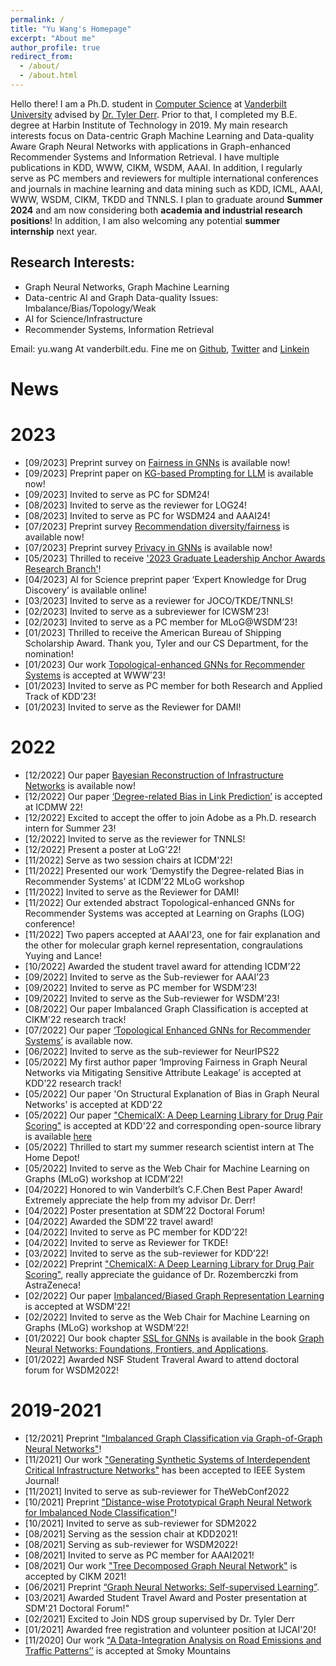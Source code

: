 ```yaml
---
permalink: /
title: "Yu Wang's Homepage"
excerpt: "About me"
author_profile: true
redirect_from: 
  - /about/
  - /about.html
---
```


Hello there! I am a Ph.D. student in [Computer Science](https://engineering.vanderbilt.edu/cs/) at [Vanderbilt University](https://vanderbilt.edu) advised by [Dr. Tyler Derr](https://www.cse.msu.edu/~derrtyle/). Prior to that, I completed my B.E. degree at Harbin Institute of Technology in 2019. My main research interests focus on Data-centric Graph Machine Learning and Data-quality Aware Graph Neural Networks with applications in Graph-enhanced Recommender Systems and Information Retrieval. I have multiple publications in KDD, WWW, CIKM, WSDM, AAAI. In addition, I regularly serve as PC members and reviewers for multiple international conferences and journals in machine learning and data mining such as KDD, ICML, AAAI, WWW, WSDM, CIKM, TKDD and TNNLS. I plan to graduate around **Summer 2024** and am now considering both **academia and industrial research positions**! In addition, I am also welcoming any potential **summer internship** next year.

Research Interests:
------
- Graph Neural Networks, Graph Machine Learning
- Data-centric AI and Graph Data-quality Issues: Imbalance/Bias/Topology/Weak
- AI for Science/Infrastructure
- Recommender Systems, Information Retrieval

Email: yu.wang At vanderbilt.edu. Fine me on [Github](https://github.com/YuWVandy), [Twitter](https://twitter.com/YuWVandy) and [Linkein](https://www.linkedin.com/in/yu-wang-63359a196/)

News
======
<h1 id="news">2023</h1>
<ul>
<li>[09/2023] Preprint survey on <a href='https://arxiv.org/abs/2307.03929'>Fairness in GNNs</a> is available now!
<li>[09/2023] Preprint paper on <a href='https://arxiv.org/abs/2308.11730'>KG-based Prompting for LLM</a> is available now!</li>
<li>[09/2023] Invited to serve as PC for SDM24! </li>
<li>[08/2023] Invited to serve as the reviewer for LOG24! </li>
<li>[08/2023] Invited to serve as PC for WSDM24 and AAAI24! </li>
<li>[07/2023] Preprint survey <a href='https://arxiv.org/abs/2307.04644'>Recommendation diversity/fairness</a> is available now!</li>
<li>[07/2023] Preprint survey <a href='https://arxiv.org/abs/2308.16375'>Privacy in GNNs</a> is available now!</li>
<li>[05/2023] Thrilled to receive <a href='https://news.vanderbilt.edu/2023/08/04/five-students-receive-2023-graduate-leadership-anchor-awards'>'2023 Graduate Leadership Anchor Awards Research Branch'</a>! </li>
<li>[04/2023] AI for Science preprint paper ‘Expert Knowledge for Drug Discovery’ is available online! </li>
<li>[03/2023] Invited to serve as a reviewer for JOCO/TKDE/TNNLS! </li>
<li>[02/2023] Invited to serve as a subreviewer for ICWSM’23! </li>
<li>[02/2023] Invited to serve as a PC member for MLoG@WSDM’23! </li>
<li>[01/2023] Thrilled to receive the American Bureau of Shipping Scholarship Award. Thank you, Tyler and our CS Department, for the nomination! </li>
<li>[01/2023] Our work <a href='https://dl.acm.org/doi/abs/10.1145/3543507.3583229'>Topological-enhanced GNNs for Recommender Systems</a> is accepted at WWW’23! </li>
<li>[01/2023] Invited to serve as PC member for both Research and Applied Track of KDD’23! </li>    
<li>[01/2023] Invited to serve as the Reviewer for DAMI! </li>    
</ul>

<h1 id="news">2022</h1>
<ul>
<li>[12/2022] Our paper <a href='https://arxiv.org/abs/2211.15590'>Bayesian Reconstruction of Infrastructure Networks</a> is available now! </li>
<li>[12/2022] Our paper <a href='https://ieeexplore.ieee.org/abstract/document/10031056'>‘Degree-related Bias in Link Prediction’</a> is accepted at ICDMW 22! </li>
<li>[12/2022] Excited to accept the offer to join Adobe as a Ph.D. research intern for Summer 23! </li>
<li>[12/2022] Invited to serve as the reviewer for TNNLS! </li>
<li>[12/2022] Present a poster at LoG'22! </li>
<li>[11/2022] Serve as two session chairs at ICDM'22! </li>
<li>[11/2022] Presented our work ‘Demystify the Degree-related Bias in Recommender Systems’ at ICDM’22 MLoG workshop </li>    
<li>[11/2022] Invited to serve as the Reviewer for DAMI! </li>
<li>[11/2022] Our extended abstract Topological-enhanced GNNs for Recommender Systems was accepted at Learning on Graphs (LOG) conference! </li>
<li>[11/2022] Two papers accepted at AAAI’23, one for fair explanation and the other for molecular graph kernel representation, congraulations Yuying and Lance! </li>
<li>[10/2022] Awarded the student travel award for attending ICDM’22 </li>
<li>[09/2022] Invited to serve as the Sub-reviewer for AAAI’23 </li>
<li>[09/2022] Invited to serve as PC member for WSDM’23! </li>
<li>[09/2022] Invited to serve as the Sub-reviewer for WSDM’23! </li> 
<li>[08/2022] Our paper Imbalanced Graph Classification is accepted at CIKM'22 research track! </li>
<li>[07/2022] Our paper <a href='https://arxiv.org/abs/2207.06221'>‘Topological Enhanced GNNs for Recommender Systems’</a> is available now.</li>
<li>[06/2022] Invited to serve as the sub-reviewer for NeurIPS22 </li>
<li>[05/2022] My first author paper ‘Improving Fairness in Graph Neural Networks via Mitigating Sensitive Attribute Leakage’ is accepted at KDD’22 research track! </li>
<li>[05/2022] Our paper 'On Structural Explanation of Bias in Graph Neural Networks' is accepted at KDD'22</li>
<li>[05/2022] Our paper <a href="https://arxiv.org/abs/2202.05240">"ChemicalX: A Deep Learning Library for Drug Pair Scoring"</a> is accepted at KDD'22 and corresponding open-source library is available <a href='https://github.com/astrazeneca/chemicalx'>here</a></li>
<li>[05/2022] Thrilled to start my summer research scientist intern at The Home Depot! </li>
<li>[05/2022] Invited to serve as the Web Chair for Machine Learning on Graphs (MLoG) workshop at ICDM’22! </li>
<li>[04/2022] Honored to win Vanderbilt’s C.F.Chen Best Paper Award! Extremely appreciate the help from my advisor Dr. Derr! </li>
<li>[04/2022] Poster presentation at SDM’22 Doctoral Forum! </li>
<li>[04/2022] Awarded the SDM’22 travel award! </li>
<li>[04/2022] Invited to serve as PC member for KDD’22! </li>
<li>[04/2022] Invited to serve as Reviewer for TKDE! </li>
<li>[03/2022] Invited to serve as the sub-reviewer for KDD’22! </li>
<li>[02/2022] Preprint <a href="https://arxiv.org/abs/2202.05240">"ChemicalX: A Deep Learning Library for Drug Pair Scoring"</a>, really appreciate the guidance of Dr. Rozemberczki from AstraZeneca! </li>
<li>[02/2022] Our paper <a href="https://dl.acm.org/doi/abs/10.1145/3488560.3502218">Imbalanced/Biased Graph Representation Learning</a> is accepted at WSDM'22! </li>
<li>[02/2022] Invited to serve as the Web Chair for Machine Learning on Graphs (MLoG) workshop at WSDM’22!</li>
<li>[01/2022] Our book chapter <a href="https://tylersnetwork.github.io/papers/ssl_for_gnns.pdf">SSL for GNNs</a> is available in the book <a href="https://graph-neural-networks.github.io/">Graph Neural Networks: Foundations, Frontiers, and Applications</a>.</li>
<li>[01/2022] Awarded NSF Student Traveral Award to attend doctoral forum for WSDM2022!</li>
</ul>

<h1 id="news">2019-2021</h1>
<ul>
<li>[12/2021] Preprint <a href="https://arxiv.org/abs/2112.00238#">"Imbalanced Graph Classification via Graph-of-Graph Neural Networks"</a>! </li>
<li>[11/2021] Our work <a href="https://arxiv.org/abs/2111.12742#">"Generating Synthetic Systems of Interdependent Critical Infrastructure Networks"</a> has been accepted to IEEE System Journal! </li>
<li>[11/2021] Invited to serve as sub-reviewer for TheWebConf2022 </li>
<li>[10/2021] Preprint <a href="https://arxiv.org/abs/2110.12035#">"Distance-wise Prototypical Graph Neural Network for Imbalanced Node Classification"</a>! </li>
<li>[10/2021] Invited to serve as sub-reviewer for SDM2022 </li>
<li>[08/2021] Serving as the session chair at KDD2021!
<li>[08/2021] Serving as sub-reviewer for WSDM2022!
<li>[08/2021] Invited to serve as PC member for AAAI2021!
<li>[08/2021] Our work <a href="https://arxiv.org/abs/2108.11022">"Tree Decomposed Graph Neural Network"</a> is accepted by CIKM 2021! </li>
<li>[06/2021] Preprint <a href="https://tylersnetwork.github.io/papers/ssl_for_gnns.pdf">“Graph Neural Networks: Self-supervised Learning”</a>.</li>
<li>[03/2021] Awarded Student Travel Award and Poster presentation at SDM'21 Doctoral Forum!"
<li>[02/2021] Excited to Join NDS group supervised by Dr. Tyler Derr</li>    
<li>[01/2021] Awarded free registration and volunteer position at IJCAI'20!</li>
<li>[11/2020] Our work <a href="https://link.springer.com/chapter/10.1007/978-3-030-63393-6_34">"A Data-Integration Analysis on Road Emissions and Traffic Patterns’’</a> is accepted at Smoky Mountains 

